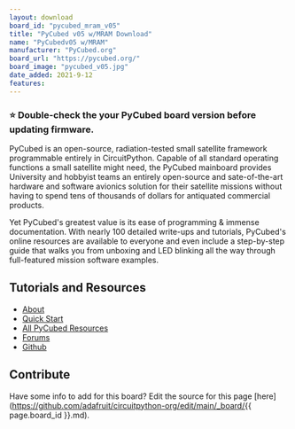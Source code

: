 ```yaml
---
layout: download
board_id: "pycubed_mram_v05"
title: "PyCubed v05 w/MRAM Download"
name: "PyCubedv05 w/MRAM"
manufacturer: "PyCubed.org"
board_url: "https://pycubed.org/"
board_image: "pycubed_v05.jpg"
date_added: 2021-9-12
features:
---
```


### ⭐ Double-check the your PyCubed board version before updating firmware.

PyCubed is an open-source, radiation-tested small satellite framework programmable entirely in CircuitPython. Capable of all standard operating functions a small satellite might need, the PyCubed mainboard provides University and hobbyist teams an entirely open-source and sate-of-the-art hardware and software avionics solution for their satellite missions without having to spend tens of thousands of dollars for antiquated commercial products.

Yet PyCubed's greatest value is its ease of programming & immense documentation. With nearly 100 detailed write-ups and tutorials, PyCubed's online resources are available to everyone and even include a step-by-step guide that walks you from unboxing and LED blinking all the way through full-featured mission software examples.

## Tutorials and Resources
* [About](https://pycubed.org)
* [Quick Start](https://pycubed.org/quickstart)
* [All PyCubed Resources](https://pycubed.org/resources)
* [Forums](https://pycubed.org/forums)
* [Github](https://github.com/PyCubed)

## Contribute

Have some info to add for this board? Edit the source for this page [here](https://github.com/adafruit/circuitpython-org/edit/main/_board/{{ page.board_id }}.md).

